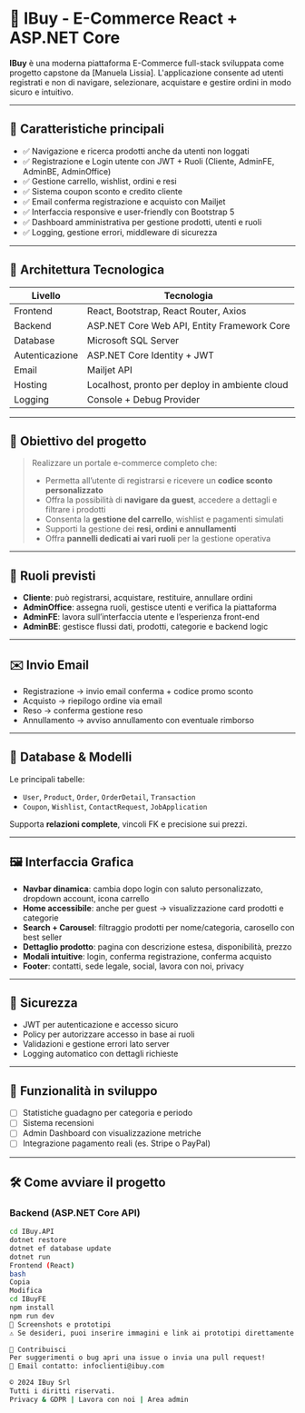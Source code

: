 
# 🛒 IBuy - E-Commerce React + ASP.NET Core

**IBuy** è una moderna piattaforma E-Commerce full-stack sviluppata come progetto capstone da [Manuela Lissia]. L'applicazione consente ad utenti registrati e non di navigare, selezionare, acquistare e gestire ordini in modo sicuro e intuitivo.

---

## 📌 Caratteristiche principali

- ✅ Navigazione e ricerca prodotti anche da utenti non loggati
- ✅ Registrazione e Login utente con JWT + Ruoli (Cliente, AdminFE, AdminBE, AdminOffice)
- ✅ Gestione carrello, wishlist, ordini e resi
- ✅ Sistema coupon sconto e credito cliente
- ✅ Email conferma registrazione e acquisto con Mailjet
- ✅ Interfaccia responsive e user-friendly con Bootstrap 5
- ✅ Dashboard amministrativa per gestione prodotti, utenti e ruoli
- ✅ Logging, gestione errori, middleware di sicurezza

---

## 🧱 Architettura Tecnologica

| Livello | Tecnologia |
|--------|------------|
| Frontend | React, Bootstrap, React Router, Axios |
| Backend | ASP.NET Core Web API, Entity Framework Core |
| Database | Microsoft SQL Server |
| Autenticazione | ASP.NET Core Identity + JWT |
| Email | Mailjet API |
| Hosting | Localhost, pronto per deploy in ambiente cloud |
| Logging | Console + Debug Provider |

---

## 🎯 Obiettivo del progetto

> Realizzare un portale e-commerce completo che:
>
> - Permetta all’utente di registrarsi e ricevere un **codice sconto personalizzato**
> - Offra la possibilità di **navigare da guest**, accedere a dettagli e filtrare i prodotti
> - Consenta la **gestione del carrello**, wishlist e pagamenti simulati
> - Supporti la gestione dei **resi, ordini e annullamenti**
> - Offra **pannelli dedicati ai vari ruoli** per la gestione operativa

---

## 👥 Ruoli previsti

- **Cliente**: può registrarsi, acquistare, restituire, annullare ordini
- **AdminOffice**: assegna ruoli, gestisce utenti e verifica la piattaforma
- **AdminFE**: lavora sull’interfaccia utente e l’esperienza front-end
- **AdminBE**: gestisce flussi dati, prodotti, categorie e backend logic

---

## ✉️ Invio Email

- Registrazione → invio email conferma + codice promo sconto
- Acquisto → riepilogo ordine via email
- Reso → conferma gestione reso
- Annullamento → avviso annullamento con eventuale rimborso

---

## 💾 Database & Modelli

Le principali tabelle:

- `User`, `Product`, `Order`, `OrderDetail`, `Transaction`
- `Coupon`, `Wishlist`, `ContactRequest`, `JobApplication`

Supporta **relazioni complete**, vincoli FK e precisione sui prezzi.

---

## 🖼️ Interfaccia Grafica

- **Navbar dinamica**: cambia dopo login con saluto personalizzato, dropdown account, icona carrello
- **Home accessibile**: anche per guest → visualizzazione card prodotti e categorie
- **Search + Carousel**: filtraggio prodotti per nome/categoria, carosello con best seller
- **Dettaglio prodotto**: pagina con descrizione estesa, disponibilità, prezzo
- **Modali intuitive**: login, conferma registrazione, conferma acquisto
- **Footer**: contatti, sede legale, social, lavora con noi, privacy

---

## 🔐 Sicurezza

- JWT per autenticazione e accesso sicuro
- Policy per autorizzare accesso in base ai ruoli
- Validazioni e gestione errori lato server
- Logging automatico con dettagli richieste

---

## 🧪 Funzionalità in sviluppo

- [ ] Statistiche guadagno per categoria e periodo
- [ ] Sistema recensioni
- [ ] Admin Dashboard con visualizzazione metriche
- [ ] Integrazione pagamento reali (es. Stripe o PayPal)

---

## 🛠️ Come avviare il progetto

### Backend (ASP.NET Core API)

```bash
cd IBuy.API
dotnet restore
dotnet ef database update
dotnet run
Frontend (React)
bash
Copia
Modifica
cd IBuyFE
npm install
npm run dev
📸 Screenshots e prototipi
⚠️ Se desideri, puoi inserire immagini e link ai prototipi direttamente in questa sezione

🤝 Contribuisci
Per suggerimenti o bug apri una issue o invia una pull request!
📧 Email contatto: infoclienti@ibuy.com

© 2024 IBuy Srl
Tutti i diritti riservati.
Privacy & GDPR | Lavora con noi | Area admin
